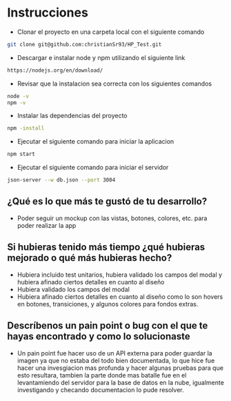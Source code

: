 # Instrucciones
- Clonar el proyecto en una carpeta local con el siguiente comando
```bash
git clone git@github.com:christianSr93/HP_Test.git
```
- Descargar e instalar node y npm utilizando el siguiente link
```bash
https://nodejs.org/en/download/
```
- Revisar que la instalacion sea correcta con los siguientes comandos
```bash
node -v
npm -v
```
- Instalar las dependencias del proyecto
```bash
npm -install
```
- Ejecutar el siguiente comando para iniciar la aplicacion
```bash
npm start
```
- Ejecutar el siguiente comando para iniciar el servidor
```bash
json-server --w db.json --port 3004
```

## ¿Qué es lo que más te gustó de tu desarrollo?
- Poder seguir un mockup con las vistas, botones, colores, etc. para poder realizar la app

## Si hubieras tenido más tiempo ¿qué hubieras mejorado o qué más hubieras hecho?
- Hubiera incluido test unitarios, hubiera validado los campos del modal y hubiera afinado ciertos detalles en cuanto al diseño
- Hubiera validado los campos del modal
- Hubiera afinado ciertos detalles en cuanto al diseño como lo son hovers en botones, transiciones, y algunos colores para fondos extras.

## Descríbenos un pain point o bug con el que te hayas encontrado y como lo solucionaste
- Un pain point fue hacer uso de un API externa para poder guardar la imagen ya que no estaba del todo bien documentada, lo que hice fue hacer una invesgiacion
mas profunda y hacer algunas pruebas para que esto resultara, tambien la parte donde mas batalle fue en el levantamiendo del servidor para la base de datos en la nube,
igualmente investigando y checando documentacion lo pude resolver.
